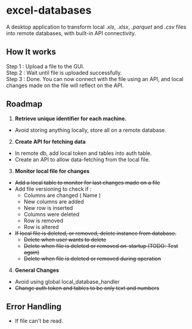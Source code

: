 # excel-databases
A desktop application to transform local *.xls*, *.xlsx*, *.parquet* and *.csv* files into remote databases, with built-in API connectivity.

## How It works
Step 1 : Upload a file to the GUI.  
Step 2 : Wait until file is uploaded successfully.  
Step 3 : Done. You can now connect with the file using an API, and local changes made on the file will reflect on the API.

## Roadmap
1. **Retrieve unique identifier for each machine.**
- Avoid storing anything locally, store all on a remote database.

2. **Create API for fetching data**
- In remote db, add local token and tables into auth table.
- Create an API to allow data-fetching from the local file.

3. **Monitor local file for changes**
- ~~Add a local table to monitor for last changes made on a file~~
- Add file versioning to check if : 
    - Columns are changed ( Name )
    - New columns are added
    - New row is inserted
    - Columns were deleted
    - Row is removed
    - Row is altered
- ~~If local file is deleted, or removed, delete instance from database.~~
    - ~~Delete when user wants to delete~~
    - ~~Delete when file is deleted or removed on-startup (TODO: Test again)~~
    - ~~Delete when file is deleted or removed during operation~~

4. **General Changes**
- Avoid using global local_database_handler
- ~~Change auth token and tables to be only text and numbers~~

## Error Handling
- If file can't be read.